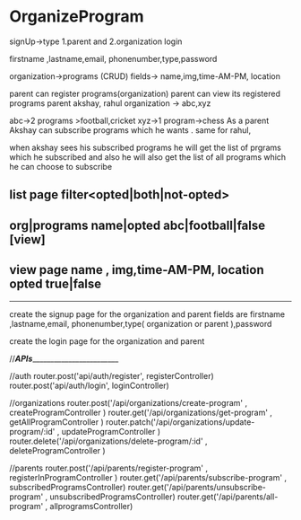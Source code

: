 # OrganizeProgram

signUp->type 1.parent and 2.organization
login

firstname ,lastname,email, phonenumber,type,password
 
organization->programs  (CRUD)
fields-> name,img,time-AM-PM,
location

parent can register programs(organization)
parent can view its registered programs
parent akshay, rahul
organization -> abc,xyz


abc->2 programs >football,cricket
xyz->1 program->chess
As a parent Akshay can subscribe programs which he wants .
same for rahul,

when akshay sees his subscribed programs he will get the list of prgrams which he subscribed and also he will also get the list of all programs which he can choose to subscribe


list page filter<opted|both|not-opted>
-------------------
org|programs name|opted
abc|football|false [view]
---------------------
view page
 name , img,time-AM-PM,
location
opted true|false
-----------------------


______________________________________________________


create the signup  page for the  organization and parent 
fields are firstname ,lastname,email, phonenumber,type( organization or parent ),password

create the login page for the organization and parent 



//_______________APIs_______________________________________

//auth
router.post('api/auth/register', registerController)
router.post('api/auth/login',    loginController)

//organizations
router.post('/api/organizations/create-program' , createProgramController  )
router.get('/api/organizations/get-program' , getAllProgramController  )
router.patch('/api/organizations/update-program/:id' , updateProgramController  )
router.delete('/api/organizations/delete-program/:id' , deleteProgramController  )

//parents
router.post('/api/parents/register-program' , registerInProgramController  )
router.get('/api/parents/subscribe-program' , subscribedProgramsController)
router.get('/api/parents/unsubscribe-program' , unsubscribedProgramsController)
router.get('/api/parents/all-program' , allprogramsController)






